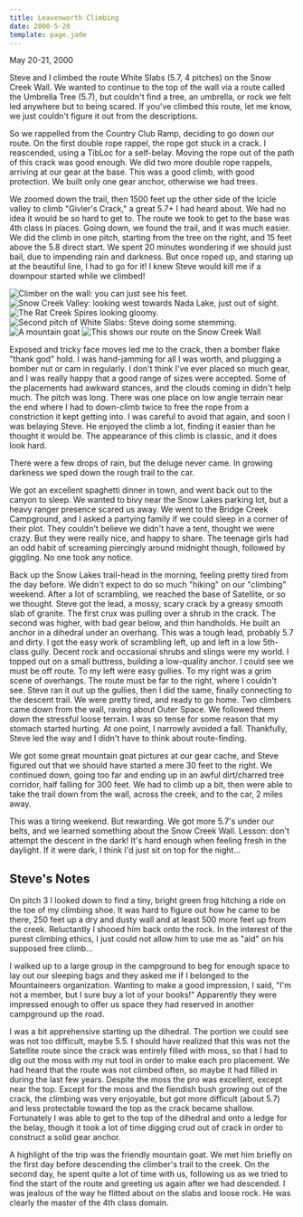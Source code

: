 ```yaml
---
title: Leavenworth Climbing
date: 2000-5-20
template: page.jade
---
```


May 20-21, 2000

Steve and I climbed the route White Slabs
(5.7, 4 pitches) on the Snow Creek Wall.  We wanted to continue to the top of
the wall via a route called the Umbrella Tree (5.7), but couldn't find a tree,
an umbrella, or rock we felt led anywhere but to being scared. If you've climbed
this route, let me know, we just couldn't figure it out from the descriptions.


So we rappelled from the Country Club Ramp, deciding to go down our
route. On the first double rope rappel, the rope got stuck in a
crack. I reascended, using a TibLoc for a self-belay. Moving the rope
out of the path of this crack was good enough. We did two more double
rope rappels, arriving at our gear at the base. This was a good climb,
with good protection. We built only one gear anchor, otherwise we had
trees.


We zoomed down the trail, then 1500 feet up the other side of the Icicle valley
to climb "Givler's Crack," a great 5.7+ I had heard about. We had no idea it
would be so hard to get to. The route we took to get to the base was 4th class
in places.  Going down, we found the trail, and it was much easier. We did the
climb in one pitch, starting from the tree on the right, and 15 feet above the
5.8 direct start.  We spent 20 minutes wondering if we should just bail, due to
impending rain and darkness. But once roped up, and staring up at the beautiful
line, I had to go for it! I knew Steve would kill me if a downpour started while
we climbed!


![Climber on the wall: you can just see his feet.](images/slabview.jpg)
![Snow Creek Valley: looking west towards Nada Lake, just out of sight.](images/hisland.jpg)
![The Rat Creek Spires looking gloomy.](images/upval.jpg)
![Second pitch of White Slabs: Steve doing some stemming.](images/stevep2.jpg)
![A mountain goat](images/goat2.jpg)
![This shows our route on the Snow Creek Wall](images/whiteslab.jpg)


Exposed and tricky face moves led me to the crack, then a bomber flake
"thank god" hold.  I was hand-jamming for all I was worth, and
plugging a bomber nut or cam in regularly.  I don't think I've ever
placed so much gear, and I was really happy that a good range of sizes
were accepted. Some of the placements had awkward stances, and the
clouds coming in didn't help much. The pitch was long. There was one
place on low angle terrain near the end where I had to down-climb twice
to free the rope from a constriction it kept getting into. I was
careful to avoid that again, and soon I was belaying Steve.  He
enjoyed the climb a lot, finding it easier than he thought it would
be. The appearance of this climb is classic, and it does look hard.


There were a few drops of rain, but the deluge never came. In growing
darkness we sped down the rough trail to the car.


We got an excellent spaghetti dinner in town, and went back out to the
canyon to sleep. We wanted to bivy near the Snow Lakes parking lot,
but a heavy ranger presence scared us away.  We went to the Bridge
Creek Campground, and I asked a partying family if we could sleep in a
corner of their plot. They couldn't believe we didn't have a tent,
thought we were crazy.  But they were really nice, and happy to
share. The teenage girls had an odd habit of screaming piercingly
around midnight though, followed by giggling. No one took any notice.


Back up the Snow Lakes trail-head in the morning, feeling pretty tired
from the day before.  We didn't expect to do so much "hiking" on our
"climbing" weekend. After a lot of scrambling, we reached the base of
Satellite, 
or so we thought. Steve got the lead, a mossy, scary crack
by a greasy smooth slab of granite. The first crux was pulling over a
shrub in the crack.  The second was higher, with bad gear below, and
thin handholds. He built an anchor in a dihedral under an
overhang. This was a tough lead, probably 5.7 and dirty.  I got the
easy work of scrambling left, up and left in a low 5th-class
gully. Decent rock and occasional shrubs and slings were my world. I
topped out on a small buttress, building a low-quality anchor. I could
see we must be off route. To my left were easy gullies. To my right
was a grim scene of overhangs.  The route must be far to the right,
where I couldn't see. Steve ran it out up the gullies, then I did the
same, finally connecting to the descent trail. We were pretty tired,
and ready to go home. Two climbers came down from the wall, raving
about Outer Space. We followed them down the stressful loose
terrain. I was so tense for some reason that my stomach started
hurting. At one point, I narrowly avoided a fall. Thankfully, Steve
led the way and I didn't have to think about route-finding.


We got some great mountain goat pictures at our gear cache, and Steve
figured out that we should have started a mere 30 feet to the
right. We continued down, going too far and ending up in an awful
dirt/charred tree corridor, half falling for 300 feet. We had to climb
up a bit, then were able to take the trail down from the wall, across
the creek, and to the car, 2 miles away.


This was a tiring weekend. But rewarding. We got more 5.7's under our
belts, and we learned something about the Snow Creek Wall. Lesson:
don't attempt the descent in the dark! It's hard enough when feeling
fresh in the daylight. If it were dark, I think I'd just sit on top
for the night...


Steve's Notes
-----------

On pitch 3 I looked down to find a tiny, bright
green frog hitching a ride on the toe of my climbing shoe.  It was
hard to figure out how he came to be there, 250 feet up a dry and
dusty wall and at least 500 more feet up from the creek.  Reluctantly
I shooed him back onto the rock.  In the interest of the purest
climbing ethics, I just could not allow him to use me as "aid" on his
supposed free climb...


I walked up to a large group in the campground to beg for enough
space to lay out our sleeping bags and they asked me if I belonged to
the Mountaineers organization.  Wanting to make a good impression, I
said, "I'm not a member, but I sure buy a lot of your books!"
Apparently they were impressed enough to offer us space they had
reserved in another campground up the road.


I was a bit apprehensive starting up the dihedral.  The portion
we could see was not too difficult, maybe 5.5.  I should have realized
that this was not the Satellite route since the crack was entirely
filled with moss, so that I had to dig out the moss with my nut tool
in order to make each pro placement.  We had heard that the route was
not climbed often, so maybe it had filled in during the last few
years.  Despite the moss the pro was excellent, except near the top.
Except for the moss and the fiendish bush growing out of the crack,
the climbing was very enjoyable, but got more difficult (about 5.7)
and less protectable toward the top as the crack became shallow.
Fortunately I was able to get to the top of the dihedral and onto a
ledge for the belay, though it took a lot of time digging crud out of
crack in order to construct a solid gear anchor.


A highlight of the trip was the friendly mountain goat.  We met
him briefly on the first day before descending the climber's trail to
the creek.  On the second day, he spent quite a lot of time with us,
following us as we tried to find the start of the route and greeting
us again after we had descended.  I was jealous of the way he flitted
about on the slabs and loose rock.  He was clearly the master of the
4th class domain.


